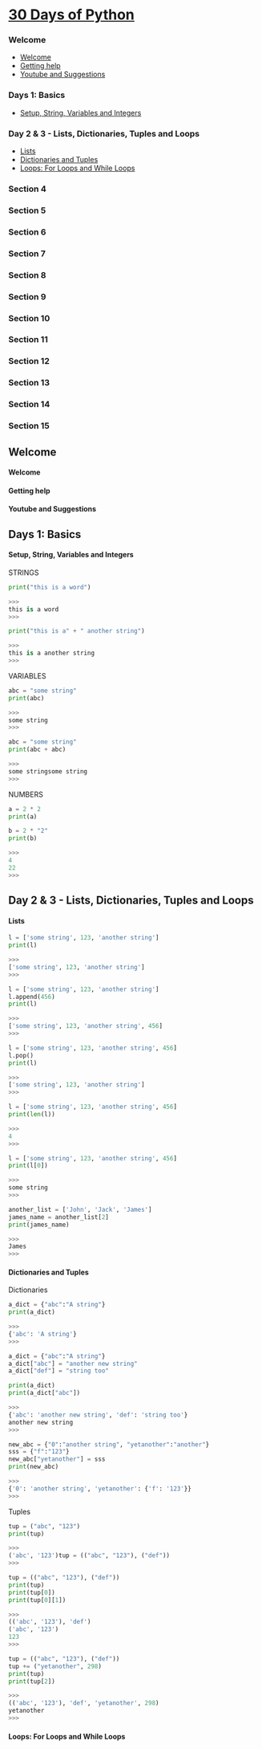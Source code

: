 
[30 Days of Python](https://www.udemy.com/30-days-of-python/learn/v4/content)
======

### Welcome
  * <a href='#1'>Welcome</a>
  * <a href='#2'>Getting help</a>
  * <a href='#3'>Youtube and Suggestions</a>

### Days 1: Basics
  * <a href='#4'>Setup, String, Variables and Integers</a>

### Day 2 & 3 - Lists, Dictionaries, Tuples and Loops
  * <a href='#5'>Lists</a>
  * <a href='#6'>Dictionaries and Tuples</a>
  * <a href='#7'>Loops: For Loops and While Loops</a>

### Section 4

### Section 5

### Section 6

### Section 7

### Section 8

### Section 9

### Section 10

### Section 11

### Section 12

### Section 13

### Section 14

### Section 15

Welcome
------

#### <h4 id='1'>Welcome</h4>

#### <h4 id='2'>Getting help</h4>

#### <h4 id='3'>Youtube and Suggestions</h4>

Days 1: Basics
------

#### <h4 id='4'>Setup, String, Variables and Integers</h4>

STRINGS

```python
print("this is a word")

>>>
this is a word
>>>
```

```python
print("this is a" + " another string")

>>>
this is a another string
>>>
```

VARIABLES

```python
abc = "some string"
print(abc)

>>>
some string
>>>
```

```python
abc = "some string"
print(abc + abc)

>>>
some stringsome string
>>>
```

NUMBERS

```python
a = 2 * 2
print(a)

b = 2 * "2"
print(b)

>>>
4
22
>>>
```

Day 2 & 3 - Lists, Dictionaries, Tuples and Loops
------

#### <h4 id='5'>Lists</h4>

```python
l = ['some string', 123, 'another string']
print(l)

>>>
['some string', 123, 'another string']
>>>
```

```python
l = ['some string', 123, 'another string']
l.append(456)
print(l)

>>>
['some string', 123, 'another string', 456]
>>>
```

```python
l = ['some string', 123, 'another string', 456]
l.pop()
print(l)

>>>
['some string', 123, 'another string']
>>>
```

```python
l = ['some string', 123, 'another string', 456]
print(len(l))

>>>
4
>>>
```

```python
l = ['some string', 123, 'another string', 456]
print(l[0])

>>>
some string
>>>
```

```python
another_list = ['John', 'Jack', 'James']
james_name = another_list[2]
print(james_name)

>>>
James
>>>
```

#### <h4 id='6'>Dictionaries and Tuples</h4>

Dictionaries

```python
a_dict = {"abc":"A string"}
print(a_dict)

>>>
{'abc': 'A string'}
>>>
```

```python
a_dict = {"abc":"A string"}
a_dict["abc"] = "another new string"
a_dict["def"] = "string too"

print(a_dict)
print(a_dict["abc"])

>>>
{'abc': 'another new string', 'def': 'string too'}
another new string
>>>
```

```python
new_abc = {"0":"another string", "yetanother":"another"}
sss = {"f":"123"}
new_abc["yetanother"] = sss
print(new_abc)

>>>
{'0': 'another string', 'yetanother': {'f': '123'}}
>>>
```

Tuples

```python
tup = ("abc", "123")
print(tup)

>>>
('abc', '123')tup = (("abc", "123"), ("def"))
>>>
```

```python
tup = (("abc", "123"), ("def"))
print(tup)
print(tup[0])
print(tup[0][1])

>>>
(('abc', '123'), 'def')
('abc', '123')
123
>>>
```

```python
tup = (("abc", "123"), ("def"))
tup += ("yetanother", 298)
print(tup)
print(tup[2])

>>>
(('abc', '123'), 'def', 'yetanother', 298)
yetanother
>>>
```

#### <h4 id='7'>Loops: For Loops and While Loops</h4>
